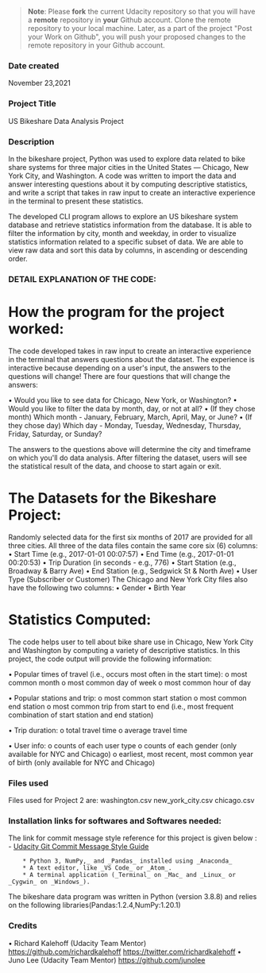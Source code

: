 >**Note**: Please **fork** the current Udacity repository so that you will have a **remote** repository in **your** Github account. Clone the remote repository to your local machine. Later, as a part of the project "Post your Work on Github", you will push your proposed changes to the remote repository in your Github account.

### Date created
November 23,2021

### Project Title
US Bikeshare Data Analysis Project

### Description
In the bikeshare project, Python was used to explore data related to bike share systems for three major cities in the United States — Chicago, New York City, and Washington. A code was written to import the data and answer interesting questions about it by computing descriptive statistics, and write a script that takes in raw input to create an interactive experience in the terminal to present these statistics.

The developed CLI program allows  to explore an US bikeshare system database and retrieve statistics information from the database. It is able to filter the information by city, month and weekday, in order to visualize statistics information related to a specific subset of data. We are able  to view raw data and  sort this data by columns, in ascending or descending order.

### DETAIL EXPLANATION OF THE CODE:

# How the program for the project worked:

The code developed takes in raw input to create an interactive experience in the terminal that answers questions about the dataset. The experience is interactive because depending on a user's input, the answers to the questions will change! There are four questions that will change the answers:

•	Would you like to see data for Chicago, New York, or Washington?
•	Would you like to filter the data by month, day, or not at all?
•	(If they chose month) Which month - January, February, March, April, May, or June?
•	(If they chose day) Which day - Monday, Tuesday, Wednesday, Thursday, Friday, Saturday, or Sunday?

The answers to the questions above will determine the city and timeframe on which you'll do data analysis. After filtering the dataset, users will see the statistical result of the data, and choose to start again or exit.

# The Datasets for the Bikeshare Project:

Randomly selected data for the first six months of 2017 are provided for all three cities. All three of the data files contain the same core six (6) columns:
•	Start Time (e.g., 2017-01-01 00:07:57)
•	End Time (e.g., 2017-01-01 00:20:53)
•	Trip Duration (in seconds - e.g., 776)
•	Start Station (e.g., Broadway & Barry Ave)
•	End Station (e.g., Sedgwick St & North Ave)
•	User Type (Subscriber or Customer)
The Chicago and New York City files also have the following two columns:
•	Gender
•	Birth Year

# Statistics Computed:

The code helps user to tell about bike share use in Chicago, New York City and Washington by computing a variety of descriptive statistics. In this project, the code output will provide the following information:

•	Popular times of travel (i.e., occurs most often in the start time):
o	most common month
o	most common day of week
o	most common hour of day

•	Popular stations and trip:
o	most common start station
o	most common end station
o	most common trip from start to end (i.e., most frequent combination of start station and end station)

•	Trip duration:
o	total travel time
o	average travel time

•	User info:
o	counts of each user type
o	counts of each gender (only available for NYC and Chicago)
o	earliest, most recent, most common year of birth (only available for NYC and Chicago)

### 



### Files used

Files used for Project 2 are:
washington.csv
new_york_city.csv
chicago.csv


### Installation links for softwares and Softwares needed:
		
The link for commit message style reference for this project is given below :
		- [Udacity Git Commit Message Style Guide](https://udacity.github.io/git-styleguide/)
		
		* Python 3, NumPy,_ and _Pandas_ installed using _Anaconda_
		* A text editor, like _VS Code_ or _Atom_.
		* A terminal application (_Terminal_ on _Mac_ and _Linux_ or _Cygwin_ on _Windows_).
		
   The bikeshare data program was written in Python (version 3.8.8) and relies on the following libraries(Pandas:1.2.4,NumPy:1.20.1)

### Credits

•	Richard Kalehoff (Udacity Team Mentor)
 https://github.com/richardkalehoff
 https://twitter.com/richardkalehoff
•	Juno Lee (Udacity Team Mentor)
 https://github.com/junolee
 

